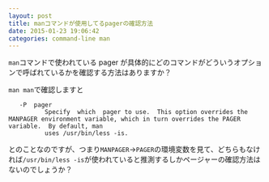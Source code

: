 ```yaml
---
layout: post
title: manコマンドが使用してるpagerの確認方法
date: 2015-01-23 19:06:42
categories: command-line man
---
```

<p><code>man</code>コマンドで使われている pager が具体的にどのコマンドがどういうオプションで呼ばれているかを確認する方法はありますか？</p>

<p><code>man man</code>で確認しますと</p>

```
   -P  pager
          Specify  which  pager to use.  This option overrides the MANPAGER environment variable, which in turn overrides the PAGER variable.  By default, man
          uses /usr/bin/less -is.
```

<p>とのことなのですが、つまり<code>MANPAGER</code>→<code>PAGER</code>の環境変数を見て、どちらもなければ<code>/usr/bin/less -is</code>が使われていると推測するしかページャーの確認方法はないのでしょうか？</p>
